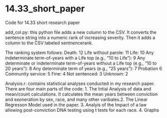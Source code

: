 # 14.33_short_paper
Code for 14.33 short research paper

add_col.py: this python file adds a new column to the CSV. It converts the sentence string into a numeric rank of increasing severity. Then it adds a column to the CSV labeled sentnencerank. 

The ranking system follows: 
Death: 12
Life without parole: 11
Life: 10
Any indeterminate term-of-years with a Life top (e.g., “10 to Life”): 9
Any determinate or indeterminate term-of-years without a Life top (e.g., “10 to 20 years”): 8
Any determinate term of years (e.g., “25 years”): 7
Probation 6
Community service: 5
Fine: 4
Not sentenced: 3
Unknown: 2



Analysis.r: contains statistical analyses conducted in my research paper. There are four main parts of the code: 1. The Intial Analysis of data and mean/count calculations. It calculates the mean years between conviction and exoneration by sex, race, and many other varibales.2.  The Linear Regresson Model used in the paper. 3. Analyis of the Impact of a law allowing post-conviction DNA testing using t tests for each race. 4. Graphs

